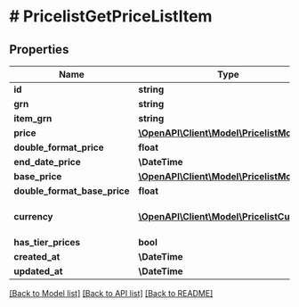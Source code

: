 # # PricelistGetPriceListItem


## Properties 


Name | Type | Description | Notes
------------ | ------------- | ------------- | -------------
**id**| **string** |   | [optional]
**grn**| **string** |   | [optional]
**item_grn**| **string** |   | [optional]
**price**| [**\OpenAPI\Client\Model\PricelistMoney**](PricelistMoney.md) |   | [optional]
**double_format_price**| **float** |   | [optional]
**end_date_price**| **\DateTime** |   | [optional]
**base_price**| [**\OpenAPI\Client\Model\PricelistMoney**](PricelistMoney.md) |   | [optional]
**double_format_base_price**| **float** |   | [optional]
**currency**| [**\OpenAPI\Client\Model\PricelistCurrency**](PricelistCurrency.md) |  for more information please, see Model/PricelistCurrency.php  | [optional]
**has_tier_prices**| **bool** |   | [optional]
**created_at**| **\DateTime** |   | [optional]
**updated_at**| **\DateTime** |   | [optional]


[[Back to Model list]](../../README.md#models) [[Back to API list]](../../README.md#endpoints) [[Back to README]](../../README.md)

